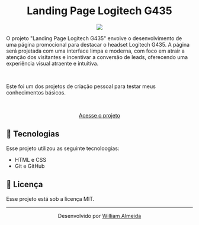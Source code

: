  # 

<h1 align="center"> Landing Page Logitech G435 </h1>

<p align="center">
   <img src="./imagens/imagem-preview.jpg">
</p>

O projeto "Landing Page Logitech G435" envolve o desenvolvimento de uma página promocional para destacar o headset Logitech G435. A página será projetada com uma interface limpa e moderna, com foco em atrair a atenção dos visitantes e incentivar a conversão de leads, oferecendo uma experiência visual atraente e intuitiva.

<br>

Este foi um dos projetos de criação pessoal para testar meus conhecimentos básicos.

<br>

<p align="center"><a href="https://willalmeid.github.io/landing-page-logitech-g435/">Acesse o projeto</a></p>


## 🤖 Tecnologias

Esse projeto utilizou as seguinte tecnoloogias:
 - HTML e CSS
 - Git e GitHub

## 📃 Licença

Esse projeto está sob a licença MIT.

---

<p align="center">Desenvolvido por <a href="https://www.linkedin.com/in/william-almeida-74ab22302/">William Almeida</a></p>
